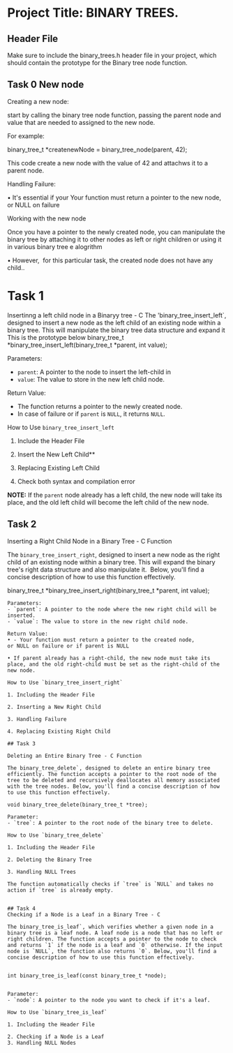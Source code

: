 # Project Title: BINARY TREES.

## Header File

Make sure to include the binary_trees.h header file in your project, which should contain the prototype for the Binary tree node function.

## Task 0 New node

Creating a new node:

start by calling the binary tree node function, passing the parent node and value that are needed to assigned to the new node.

For example:

binary_tree_t *createnewNode = binary_tree_node(parent, 42); 

This code create a new  node   with  the value of 42 and attachws it to a parent node.

Handling Failure:

• It's essential if your Your function must return a pointer to the new node, or NULL on failure

Working with the new  node  


Once you have a pointer to the newly created node, you can manipulate the binary tree by attaching it to other nodes as left or right children or using it in various binary tree e alogrithm

• However,  for this particular task, the created node does not have any child..


# Task 1

Insertinng a left child node in a Binaryy   tree   - C The 'binary_tree_insert_left`, designed to insert a new node as the left child of an existing node within a binary tree. This will manipulate the binary tree data structure and expand it
This is the prototype below
binary_tree_t *binary_tree_insert_left(binary_tree_t *parent, int value); 

Parameters:

- `parent`: A pointer to the node to insert the left-child in
- `value`: The value to store in the new left child node.

Return Value:
- The function returns a pointer to the newly created node.
- In case of failure or if `parent` is `NULL`, it returns `NULL`. 

How to Use `binary_tree_insert_left` 

1. Include the Header File 

2. Insert the New Left Child**
3. Replacing Existing Left Child
4. Check both syntax and compilation error 

**NOTE:** If the `parent` node already has a left child, the new node will take its place, and the old left child will become the left child of the new node.

## Task 2
Inserting a Right Child Node in a Binary Tree - C Function 

The `binary_tree_insert_right`, designed to insert a new node as the right child of an existing node within a binary tree. This will expand the binary tree's right data structure and also manipulate it.  Below, you'll find a concise description of how to use this function effectively.

binary_tree_t *binary_tree_insert_right(binary_tree_t *parent, int value);
```
Parameters:
- `parent`: A pointer to the node where the new right child will be inserted.
- `value`: The value to store in the new right child node. 

Return Value:
• - Your function must return a pointer to the created node, or NULL on failure or if parent is NULL 

• If parent already has a right-child, the new node must take its place, and the old right-child must be set as the right-child of the new node.

How to Use `binary_tree_insert_right` 

1. Including the Header File 

2. Inserting a New Right Child 

3. Handling Failure 

4. Replacing Existing Right Child

## Task 3 

Deleting an Entire Binary Tree - C Function 

The binary_tree_delete`, designed to delete an entire binary tree efficiently. The function accepts a pointer to the root node of the tree to be deleted and recursively deallocates all memory associated with the tree nodes. Below, you'll find a concise description of how to use this function effectively. 

void binary_tree_delete(binary_tree_t *tree);

Parameter:
- `tree`: A pointer to the root node of the binary tree to delete. 

How to Use `binary_tree_delete` 

1. Including the Header File 

2. Deleting the Binary Tree 

3. Handling NULL Trees 

The function automatically checks if `tree` is `NULL` and takes no action if `tree` is already empty.


## Task 4
Checking if a Node is a Leaf in a Binary Tree - C 

The binary_tree_is_leaf`, which verifies whether a given node in a binary tree is a leaf node. A leaf node is a node that has no left or right children. The function accepts a pointer to the node to check and returns `1` if the node is a leaf and `0` otherwise. If the input node is `NULL`, the function also returns `0`. Below, you'll find a concise description of how to use this function effectively.


int binary_tree_is_leaf(const binary_tree_t *node);


Parameter:
- `node`: A pointer to the node you want to check if it's a leaf. 

How to Use `binary_tree_is_leaf` 

1. Including the Header File 

2. Checking if a Node is a Leaf
3. Handling NULL Nodes


